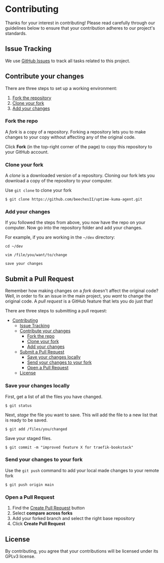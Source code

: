 # Contributing

Thanks for your interest in contributing! Please read carefully through our guidelines below to ensure that your contribution adheres to our project's standards.

## Issue Tracking

We use [GitHub Issues](https://github.com/beechesII/uptime-kuma-agent/issues) to track all tasks related to this project.

## Contribute your changes

There are three steps to set up a working environment:

1. [Fork the repository](#fork-the-repository)
2. [Clone your fork](#clone-your-fork)
3. [Add your changes](#add-your-changes)


### Fork the repo

A *fork* is a copy of a repository. Forking a repository lets you to make changes to your copy without affecting any of the original code.

Click **Fork** (in the top-right corner of the page) to copy this repository to your GitHub account.

### Clone your fork

A *clone* is a downloaded version of a repository. Cloning our fork lets you download a copy of the repository to your computer.

Use `git clone` to clone your fork

```
$ git clone https://github.com/beechesII/uptime-kuma-agent.git
```

### Add your changes

If you followed the steps from above, you now have the repo on your computer. Now go into the repository folder and add your changes.

For example, if you are working in the `~/dev` directory:

```
cd ~/dev

vim /file/you/want/to/change

save your changes
```

## Submit a Pull Request

Remember how making changes on a *fork* doesn't affect the original code? Well, in order to fix an issue in the main project, you *want* to change the original code. A *pull request* is a GitHub feature that lets you do just that!

There are three steps to submitting a pull request:
- [Contributing](#contributing)
  - [Issue Tracking](#issue-tracking)
  - [Contribute your changes](#contribute-your-changes)
    - [Fork the repo](#fork-the-repo)
    - [Clone your fork](#clone-your-fork)
    - [Add your changes](#add-your-changes)
  - [Submit a Pull Request](#submit-a-pull-request)
    - [Save your changes locally](#save-your-changes-locally)
    - [Send your changes to your fork](#send-your-changes-to-your-fork)
    - [Open a Pull Request](#open-a-pull-request)
  - [License](#license)

### Save your changes locally

First, get a list of all the files you have changed.
```
$ git status
```

Next, *stage* the file you want to save. This will add the file to a new list that is ready to be saved.
```
$ git add /files/you/changed
```

Save your staged files.
```
$ git commit -m "improved feature X for traefik-bookstack"
```

### Send your changes to your fork

Use the `git push` command to add your local made changes to your remote fork

```
$ git push origin main
```

### Open a Pull Request

1. Find the [Create Pull Request](https://github.com/beechesII/uptime-kuma-agent/compare/) button
2. Select **compare across forks**
3. Add your forked branch and select the right base repository
4. Click **Create Pull Request**

## License
By contributing, you agree that your contributions will be licensed under its GPLv3 license.
